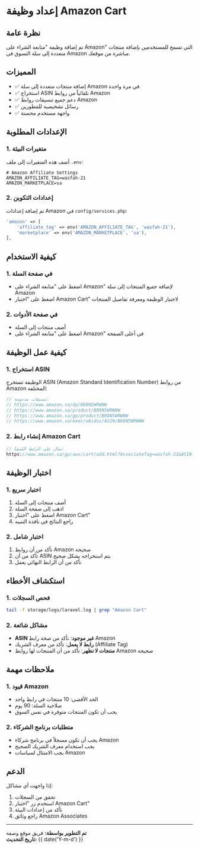 # إعداد وظيفة Amazon Cart

## نظرة عامة
تم إضافة وظيفة "متابعة الشراء على Amazon" التي تسمح للمستخدمين بإضافة منتجات متعددة إلى سلة التسوق في Amazon مباشرة من موقعك.

## المميزات
- ✅ إضافة منتجات متعددة إلى سلة Amazon في مرة واحدة
- ✅ استخراج ASIN تلقائياً من روابط Amazon
- ✅ دعم جميع تنسيقات روابط Amazon
- ✅ رسائل تشخيصية للمطورين
- ✅ واجهة مستخدم محسنة

## الإعدادات المطلوبة

### 1. متغيرات البيئة
أضف هذه المتغيرات إلى ملف `.env`:

```env
# Amazon Affiliate Settings
AMAZON_AFFILIATE_TAG=wasfah-21
AMAZON_MARKETPLACE=sa
```

### 2. إعدادات التكوين
تم إضافة إعدادات Amazon في `config/services.php`:

```php
'amazon' => [
    'affiliate_tag' => env('AMAZON_AFFILIATE_TAG', 'wasfah-21'),
    'marketplace' => env('AMAZON_MARKETPLACE', 'sa'),
],
```

## كيفية الاستخدام

### 1. في صفحة السلة
- اضغط على "متابعة الشراء على Amazon" لإضافة جميع المنتجات إلى سلة Amazon
- اضغط على "اختبار Amazon Cart" لاختبار الوظيفة ومعرفة تفاصيل المنتجات

### 2. في صفحة الأدوات
- أضف منتجات إلى السلة
- اضغط على "متابعة الشراء على Amazon" في أعلى الصفحة

## كيفية عمل الوظيفة

### 1. استخراج ASIN
الوظيفة تستخرج ASIN (Amazon Standard Identification Number) من روابط Amazon المختلفة:

```php
// تنسيقات مدعومة:
// https://www.amazon.sa/dp/B08N5WRWNW
// https://www.amazon.sa/product/B08N5WRWNW
// https://www.amazon.sa/gp/product/B08N5WRWNW
// https://www.amazon.sa/exec/obidos/ASIN/B08N5WRWNW
```

### 2. إنشاء رابط Amazon Cart
```php
// مثال على الرابط المُنشأ:
https://www.amazon.sa/gp/aws/cart/add.html?AssociateTag=wasfah-21&ASIN.1=B08N5WRWNW&Quantity.1=2&ASIN.2=B07XYZ1234&Quantity.2=1
```

## اختبار الوظيفة

### 1. اختبار سريع
1. أضف منتجات إلى السلة
2. اذهب إلى صفحة السلة
3. اضغط على "اختبار Amazon Cart"
4. راجع النتائج في نافذة التنبيه

### 2. اختبار شامل
1. تأكد من أن روابط Amazon صحيحة
2. تأكد من أن ASIN يتم استخراجه بشكل صحيح
3. تأكد من أن الرابط النهائي يعمل

## استكشاف الأخطاء

### 1. فحص السجلات
```bash
tail -f storage/logs/laravel.log | grep "Amazon Cart"
```

### 2. مشاكل شائعة
- **ASIN غير موجود**: تأكد من صحة رابط Amazon
- **رابط لا يعمل**: تأكد من معرف الشريك (Affiliate Tag)
- **منتجات لا تظهر**: تأكد من أن المنتجات لها روابط Amazon صحيحة

## ملاحظات مهمة

### 1. قيود Amazon
- الحد الأقصى: 10 منتجات في رابط واحد
- صلاحية السلة: 90 يوم
- يجب أن تكون المنتجات متوفرة في نفس السوق

### 2. متطلبات برنامج الشركاء
- يجب أن تكون مسجلاً في برنامج شركاء Amazon
- يجب استخدام معرف الشريك الصحيح
- يجب الامتثال لسياسات Amazon

## الدعم

إذا واجهت أي مشاكل:
1. تحقق من السجلات
2. استخدم زر "اختبار Amazon Cart"
3. تأكد من إعدادات البيئة
4. راجع وثائق Amazon Associates

---

**تم التطوير بواسطة:** فريق موقع وصفة  
**تاريخ التحديث:** {{ date('Y-m-d') }}
